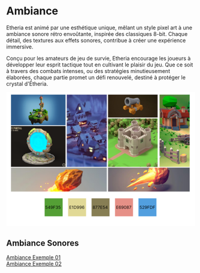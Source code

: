# Ambiance

 Etheria est animé par une esthétique unique, mêlant un style pixel art à une ambiance sonore rétro envoûtante, inspirée des classiques 8-bit. Chaque détail, des textures aux effets sonores, contribue à créer une expérience immersive.

Conçu pour les amateurs de jeu de survie, Etheria encourage les joueurs à développer leur esprit tactique tout en cultivant le plaisir du jeu. Que ce soit à travers des combats intenses, ou des stratégies minutieusement élaborées, chaque partie promet un défi renouvelé, destiné à protéger le crystal d'Étheria.

![Alt moodboard](../../Assets/moodboard_etheria.png)

<!-- Ici mettre tous les documents et références associés à l'établissement de l'ambiance du projet   -->
## Ambiance Sonores
[Ambiance Exemple 01](https://youtu.be/2Mg6b0LJfM8?list=PLdsGes2mFh92eHpOZVJQgoubb6rF0CcvU)
</br>
[Ambiance Exemple 02](https://www.youtube.com/watch?v=5bn3Jmvep1k)

<!-- ## Références -->
<!--
[Ambiance](https://tim-montmorency.com/582523-gestion/#/contenus/2_scenarisation/30_ambiances/)
-->
